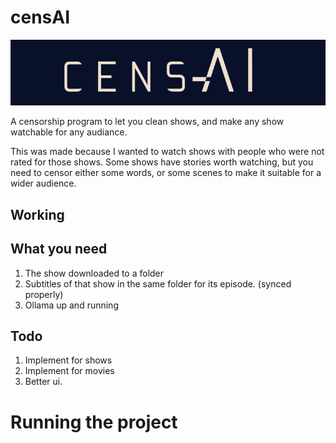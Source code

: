 # censAI

![censAI](./design/image.png)

A censorship program to let you clean shows, and make any show watchable for any audiance.

This was made because I wanted to watch shows with people who were not rated for those shows. Some shows have stories worth watching, but you need to censor either some words, or some scenes to make it suitable for a wider audience.

## Working


## What you need
1. The show downloaded to a folder
2. Subtitles of that show in the same folder for its episode. (synced properly)
3. Ollama up and running

## Todo
1. Implement for shows
2. Implement for movies
3. Better ui.

# Running the project
